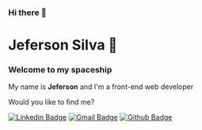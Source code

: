 ### Hi there 👋

# Jeferson Silva 🚀

### Welcome to my spaceship

My name is **Jeferson** and I'm a front-end web developer

Would you like to find me?

[![Linkedin Badge](https://img.shields.io/badge/-LinkedIn-blue?style=flat-square&logo=Linkedin&logoColor=white&link=https://www.linkedin.com/in/1jeferson/)](https://www.linkedin.com/in/1jeferson/)
[![Gmail Badge](https://img.shields.io/badge/-Gmail-c14438?style=flat-square&logo=Gmail&logoColor=white&link=mailto:jeferson.s.silva1@gmail.com)](mailto:jeferson.s.silva1@gmail.com)
[![Github Badge](https://img.shields.io/badge/-Github-000?style=flat-square&logo=Github&logoColor=white&link=https://github.com/Jeferson1)](https://github.com/Jeferson1)

<!--
**Jeferson1/Jeferson1** is a ✨ _special_ ✨ repository because its `README.md` (this file) appears on your GitHub profile.




